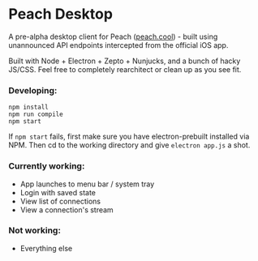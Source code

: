 # Peach Desktop

A pre-alpha desktop client for Peach ([peach.cool](http://peach.cool/)) - built using unannounced API endpoints intercepted from the official iOS app.

Built with Node + Electron + Zepto + Nunjucks, and a bunch of hacky JS/CSS. Feel free to completely rearchitect or clean up as you see fit. 

### Developing:

```
npm install
npm run compile
npm start
```

If `npm start` fails, first make sure you have electron-prebuilt installed via NPM. Then cd to the working directory and give `electron app.js` a shot.

### Currently working:

- App launches to menu bar / system tray
- Login with saved state
- View list of connections
- View a connection's stream

### Not working:

- Everything else

